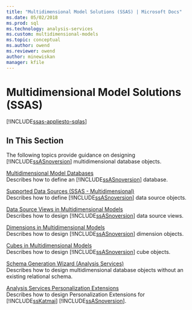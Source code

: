 ```yaml
---
title: "Multidimensional Model Solutions (SSAS) | Microsoft Docs"
ms.date: 05/02/2018
ms.prod: sql
ms.technology: analysis-services
ms.custom: multidimensional-models
ms.topic: conceptual
ms.author: owend
ms.reviewer: owend
author: minewiskan
manager: kfile
---
```

# Multidimensional Model Solutions (SSAS)
[!INCLUDE[ssas-appliesto-sqlas](../includes/ssas-appliesto-sqlas.md)]
    
## In This Section  
 The following topics provide guidance on designing [!INCLUDE[ssASnoversion](../includes/ssasnoversion-md.md)] multidimensional database objects.  
  
 [Multidimensional Model Databases](../../analysis-services/multidimensional-models/multidimensional-model-databases-ssas.md)  
 Describes how to define an [!INCLUDE[ssASnoversion](../includes/ssasnoversion-md.md)] database.  
  
 [Supported Data Sources &#40;SSAS - Multidimensional&#41;](../../analysis-services/multidimensional-models/supported-data-sources-ssas-multidimensional.md)  
 Describes how to define [!INCLUDE[ssASnoversion](../includes/ssasnoversion-md.md)] data source objects.  
  
 [Data Source Views in Multidimensional Models](../../analysis-services/multidimensional-models/data-source-views-in-multidimensional-models.md)  
 Describes how to design [!INCLUDE[ssASnoversion](../includes/ssasnoversion-md.md)] data source views.  
  
 [Dimensions in Multidimensional Models](../../analysis-services/multidimensional-models/dimensions-in-multidimensional-models.md)  
 Describes how to design [!INCLUDE[ssASnoversion](../includes/ssasnoversion-md.md)] dimension objects.  
  
 [Cubes in Multidimensional Models](../../analysis-services/multidimensional-models/cubes-in-multidimensional-models.md)  
 Describes how to design [!INCLUDE[ssASnoversion](../includes/ssasnoversion-md.md)] cube objects.  
  
 [Schema Generation Wizard &#40;Analysis Services&#41;](../../analysis-services/multidimensional-models/schema-generation-wizard-analysis-services.md)  
 Describes how to design multidimensional database objects without an existing relational schema.  
  
 [Analysis Services Personalization Extensions](../../analysis-services/multidimensional-models/extending-olap/analysis-services-personalization-extensions.md)  
 Describes how to design Personalization Extensions for [!INCLUDE[ssKatmai](../includes/sskatmai-md.md)] [!INCLUDE[ssASnoversion](../includes/ssasnoversion-md.md)].  
  
  
